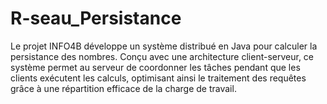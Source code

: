  # R-seau_Persistance


Le projet INFO4B développe un système distribué en Java pour calculer la persistance des nombres. Conçu avec une architecture client-serveur, ce système permet au serveur de coordonner les tâches pendant que les clients exécutent les calculs, optimisant ainsi le traitement des requêtes grâce à une répartition efficace de la charge de travail.
